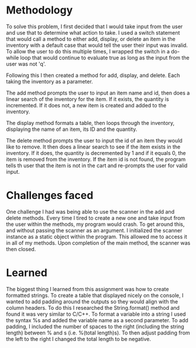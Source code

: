 # Methodology
To solve this problem, I first decided that I would take input from the user and use that to determine what action to take. I used a switch statement that would call a method to either add, display, or delete an item in the inventory with a default case that would tell the user their input was invalid. To allow the user to do this multiple times, I wrapped the switch in a do-while loop that would continue to evaluate true as long as the input from the user was not 'q'.

Following this I then created a method for add, display, and delete. Each taking the inventory as a parameter. 

The add method prompts the user to input an item name and id, then does a linear search of the inventory for the item. If it exists, the quantity is incremented. If it does not, a new item is created and added to the inventory.

The display method formats a table, then loops through the inventory, displaying the name of an item, its ID and the quantity.

The delete method prompts the user to input the id of an item they would like to remove. It then does a linear search to see if the item exists in the inventory. If it does, the quantity is decremented by 1 and if it equals 0, the item is removed from the inventory. If the item id is not found, the program tells th user that the item is not in the cart and re-prompts the user for valid input.

# Challenges faced
One challenge I had was being able to use the scanner in the add and delete methods. Every time I tired to create a new one and take input from the user within the methods, my program would crash. To get around this, and without passing the scanner as an argument. I initialized the scanner instance as a static object within the program. This allowed me to access it in all of my methods. Upon completion of the main method, the scanner was then closed.

# Learned
The biggest thing I learned from this assignment was how to create formatted strings. To create a table that displayed nicely on the console, I wanted to add padding around the outputs so they would align with the column headers. To do this I researched the String.format() method and found it was very similar to C/C++. To format a variable into a string I used the syntax %s and added the variable name as a second parameter. To add padding, I included the number of spaces to the right (including the string length) between % and s (i.e. %(total length)s). To then adjust padding from the left to the right I changed the total length to be negative.